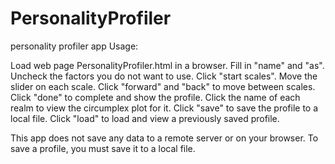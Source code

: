 # PersonalityProfiler
personality profiler app
Usage:

Load web page PersonalityProfiler.html in a browser.
Fill in "name" and "as".
Uncheck the factors you do not want to use.
Click "start scales".
Move the slider on each scale.
Click "forward" and "back" to move between scales.
Click "done" to complete and show the profile.
Click the name of each realm to view the circumplex plot for it.
Click "save" to save the profile to a local file.
Click "load" to load and view a previously saved profile.

This app does not save any data to a remote server or on your browser.
To save a profile, you must save it to a local file.


